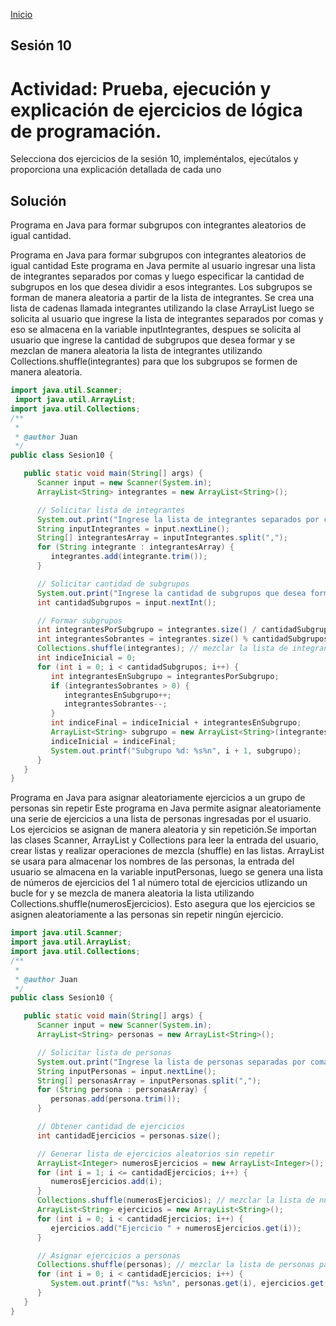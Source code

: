 <!-- No borrar o modificar -->
[Inicio](./index.md)

## Sesión 10 


<!-- Su documentación aquí -->

# Actividad: Prueba, ejecución y explicación de ejercicios de lógica de programación.
Selecciona dos ejercicios de la sesión 10, impleméntalos, ejecútalos y proporciona una explicación detallada de cada uno

## Solución

Programa en Java para formar subgrupos con integrantes aleatorios de igual cantidad.

Programa en Java para formar subgrupos con integrantes aleatorios de igual cantidad
Este programa en Java permite al usuario ingresar una lista de integrantes separados por comas y luego especificar la cantidad de subgrupos en los que desea dividir a esos integrantes. Los subgrupos se forman de manera aleatoria a partir de la lista de integrantes. Se crea una lista de cadenas llamada integrantes utilizando la clase ArrayList luego se solicita al usuario que ingrese la lista de integrantes separados por comas y eso se almacena en la variable inputIntegrantes, despues se solicita al usuario que ingrese la cantidad de subgrupos que desea formar y se mezclan de manera aleatoria la lista de integrantes utilizando Collections.shuffle(integrantes) para que los subgrupos se formen de manera aleatoria.

```java
import java.util.Scanner;
 import java.util.ArrayList;
import java.util.Collections;
/**
 *
 * @author Juan
 */
public class Sesion10 {

   public static void main(String[] args) {
      Scanner input = new Scanner(System.in);
      ArrayList<String> integrantes = new ArrayList<String>();

      // Solicitar lista de integrantes
      System.out.print("Ingrese la lista de integrantes separados por coma: ");
      String inputIntegrantes = input.nextLine();
      String[] integrantesArray = inputIntegrantes.split(",");
      for (String integrante : integrantesArray) {
         integrantes.add(integrante.trim());
      }

      // Solicitar cantidad de subgrupos
      System.out.print("Ingrese la cantidad de subgrupos que desea formar: ");
      int cantidadSubgrupos = input.nextInt();

      // Formar subgrupos
      int integrantesPorSubgrupo = integrantes.size() / cantidadSubgrupos;
      int integrantesSobrantes = integrantes.size() % cantidadSubgrupos;
      Collections.shuffle(integrantes); // mezclar la lista de integrantes para formar subgrupos aleatorios
      int indiceInicial = 0;
      for (int i = 0; i < cantidadSubgrupos; i++) {
         int integrantesEnSubgrupo = integrantesPorSubgrupo;
         if (integrantesSobrantes > 0) {
            integrantesEnSubgrupo++;
            integrantesSobrantes--;
         }
         int indiceFinal = indiceInicial + integrantesEnSubgrupo;
         ArrayList<String> subgrupo = new ArrayList<String>(integrantes.subList(indiceInicial, indiceFinal));
         indiceInicial = indiceFinal;
         System.out.printf("Subgrupo %d: %s%n", i + 1, subgrupo);
      }
   }
}
```

Programa en Java para asignar aleatoriamente ejercicios a un grupo de personas sin repetir
Este programa en Java permite asignar aleatoriamente una serie de ejercicios a una lista de personas ingresadas por el usuario. Los ejercicios se asignan de manera aleatoria y sin repetición.Se importan las clases Scanner, ArrayList y Collections para leer la entrada del usuario, crear listas y realizar operaciones de mezcla (shuffle) en las listas.
ArrayList se usara para almacenar los nombres de las personas, la entrada del usuario se almacena en la variable inputPersonas, luego se genera una lista de números de ejercicios del 1 al número total de ejercicios utlizando un bucle for y se mezcla de manera aleatoria la lista utilizando Collections.shuffle(numerosEjercicios). Esto asegura que los ejercicios se asignen aleatoriamente a las personas sin repetir ningún ejercicio.


```java
import java.util.Scanner;
import java.util.ArrayList;
import java.util.Collections;
/**
 *
 * @author Juan
 */
public class Sesion10 {

   public static void main(String[] args) {
      Scanner input = new Scanner(System.in);
      ArrayList<String> personas = new ArrayList<String>();

      // Solicitar lista de personas
      System.out.print("Ingrese la lista de personas separadas por coma: ");
      String inputPersonas = input.nextLine();
      String[] personasArray = inputPersonas.split(",");
      for (String persona : personasArray) {
         personas.add(persona.trim());
      }

      // Obtener cantidad de ejercicios
      int cantidadEjercicios = personas.size();

      // Generar lista de ejercicios aleatorios sin repetir
      ArrayList<Integer> numerosEjercicios = new ArrayList<Integer>();
      for (int i = 1; i <= cantidadEjercicios; i++) {
         numerosEjercicios.add(i);
      }
      Collections.shuffle(numerosEjercicios); // mezclar la lista de números de ejercicios para asignarlos aleatoriamente
      ArrayList<String> ejercicios = new ArrayList<String>();
      for (int i = 0; i < cantidadEjercicios; i++) {
         ejercicios.add("Ejercicio " + numerosEjercicios.get(i));
      }

      // Asignar ejercicios a personas
      Collections.shuffle(personas); // mezclar la lista de personas para asignarles ejercicios aleatorios
      for (int i = 0; i < cantidadEjercicios; i++) {
         System.out.printf("%s: %s%n", personas.get(i), ejercicios.get(i));
      }
   }
}
```
